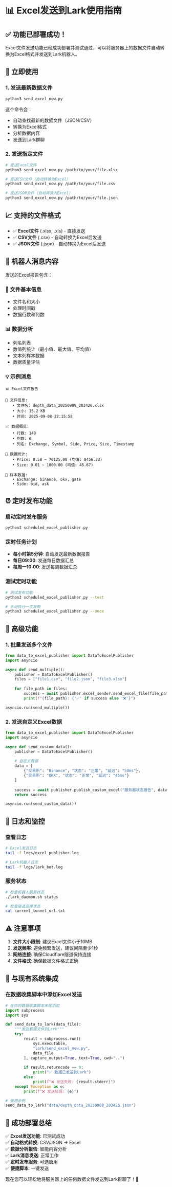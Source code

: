 # 📊 Excel发送到Lark使用指南

## ✅ 功能已部署成功！

Excel文件发送功能已经成功部署并测试通过，可以将服务器上的数据文件自动转换为Excel格式并发送到Lark机器人。

## 🚀 立即使用

### 1. 发送最新数据文件
```bash
python3 send_excel_now.py
```
这个命令会：
- 自动查找最新的数据文件（JSON/CSV）
- 转换为Excel格式
- 分析数据内容
- 发送到Lark群聊

### 2. 发送指定文件
```bash
# 发送Excel文件
python3 send_excel_now.py /path/to/your/file.xlsx

# 发送CSV文件（自动转换为Excel）
python3 send_excel_now.py /path/to/your/file.csv

# 发送JSON文件（自动转换为Excel）
python3 send_excel_now.py /path/to/your/file.json
```

## 📈 支持的文件格式

- ✅ **Excel文件** (.xlsx, .xls) - 直接发送
- ✅ **CSV文件** (.csv) - 自动转换为Excel后发送
- ✅ **JSON文件** (.json) - 自动转换为Excel后发送

## 🤖 机器人消息内容

发送的Excel报告包含：

### 📁 文件基本信息
- 文件名和大小
- 处理时间戳
- 数据行数和列数

### 📊 数据分析
- 列名列表
- 数值列统计（最小值、最大值、平均值）
- 文本列样本数据
- 数据质量评估

### 💡 示例消息
```
📊 Excel文件报告

📁 文件信息:
   • 文件名: depth_data_20250908_203426.xlsx
   • 大小: 15.2 KB
   • 时间: 2025-09-08 22:15:58

📈 数据概览:
   • 行数: 148
   • 列数: 6
   • 列名: Exchange, Symbol, Side, Price, Size, Timestamp

🔢 数据统计:
   • Price: 0.58 ~ 70125.00 (均值: 8456.23)
   • Size: 0.01 ~ 1000.00 (均值: 45.67)

📝 样本数据:
   • Exchange: binance, okx, gate
   • Side: bid, ask
```

## ⏰ 定时发布功能

### 启动定时发布服务
```bash
python3 scheduled_excel_publisher.py
```

### 定时任务计划
- **每小时第5分钟**: 自动发送最新数据报告
- **每日09:00**: 发送每日数据汇总
- **每周一10:00**: 发送每周数据汇总

### 测试定时功能
```bash
# 测试发布功能
python3 scheduled_excel_publisher.py --test

# 手动执行一次发布
python3 scheduled_excel_publisher.py --once
```

## 🔧 高级功能

### 1. 批量发送多个文件
```python
from data_to_excel_publisher import DataToExcelPublisher
import asyncio

async def send_multiple():
    publisher = DataToExcelPublisher()
    files = ["file1.csv", "file2.json", "file3.xlsx"]
    
    for file_path in files:
        success = await publisher.excel_sender.send_excel_file(file_path)
        print(f"{file_path}: {'✅' if success else '❌'}")

asyncio.run(send_multiple())
```

### 2. 发送自定义Excel数据
```python
from data_to_excel_publisher import DataToExcelPublisher
import asyncio

async def send_custom_data():
    publisher = DataToExcelPublisher()
    
    # 自定义数据
    data = [
        {"交易所": "Binance", "状态": "正常", "延迟": "50ms"},
        {"交易所": "OKX", "状态": "正常", "延迟": "45ms"}
    ]
    
    success = await publisher.publish_custom_excel("服务器状态报告", data)
    return success

asyncio.run(send_custom_data())
```

## 📝 日志和监控

### 查看日志
```bash
# Excel发送日志
tail -f logs/excel_publisher.log

# Lark机器人日志
tail -f logs/lark_bot.log
```

### 服务状态
```bash
# 检查机器人服务状态
./lark_daemon.sh status

# 检查隧道连接状态
cat current_tunnel_url.txt
```

## ⚠️ 注意事项

1. **文件大小限制**: 建议Excel文件小于10MB
2. **发送频率**: 避免频繁发送，建议间隔至少1秒
3. **网络连接**: 确保Cloudflare隧道保持连接
4. **文件格式**: 确保数据文件格式正确

## 🔄 与现有系统集成

### 在数据收集脚本中添加Excel发送
```python
# 在你的数据收集脚本末尾添加
import subprocess
import sys

def send_data_to_lark(data_file):
    """发送数据文件到Lark"""
    try:
        result = subprocess.run([
            sys.executable, 
            "lark/send_excel_now.py", 
            data_file
        ], capture_output=True, text=True, cwd="..")
        
        if result.returncode == 0:
            print("✅ 数据已发送到Lark")
        else:
            print(f"❌ 发送失败: {result.stderr}")
    except Exception as e:
        print(f"❌ 发送错误: {e}")

# 使用示例
send_data_to_lark("data/depth_data_20250908_203426.json")
```

## 🎉 成功部署总结

✅ **Excel发送功能**: 已测试成功  
✅ **自动格式转换**: CSV/JSON → Excel  
✅ **数据分析报告**: 智能内容分析  
✅ **Lark消息发送**: 正常工作  
✅ **定时发布服务**: 可选启用  
✅ **便捷脚本**: 一键发送  

现在您可以轻松地将服务器上的任何数据文件发送到Lark群聊了！🚀